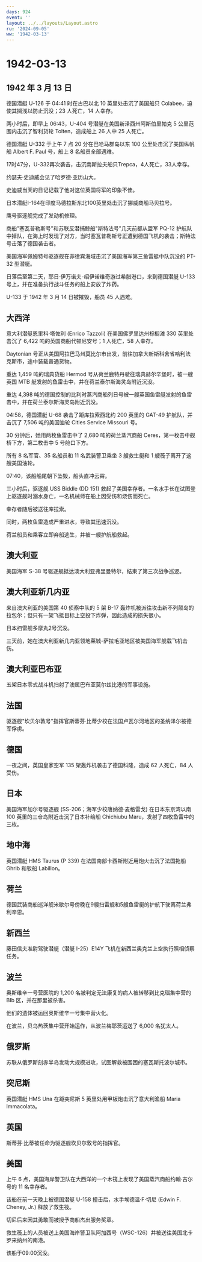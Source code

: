 ```yaml
---
days: 924
event: ''
layout: ../../layouts/Layout.astro
ru: '2024-09-05'
ww: '1942-03-13'
---
```


# 1942-03-13

## 1942 年 3 月 13 日

德国潜艇 U-126 于 04:41 时在古巴以北 10 英里处击沉了美国船只
Colabee，迫使其搁浅以防止沉没；23 人死亡，14 人幸存。

两小时后，即早上 06:43，U-404 号潜艇在美国新泽西州阿斯伯里帕克 5
公里范围内击沉了智利货轮 Tolten，造成船上 26 人中 25 人死亡。

德国潜艇 U-332 于上午 7 点 20 分在巴哈马群岛以东 100
公里处击沉了美国纵帆船 Albert F. Paul 号，船上 8 名船员全部遇难。

17时47分，U-332再次袭击，击沉南斯拉夫船只Trepca，4人死亡，33人幸存。

约瑟夫·史迪威会见了哈罗德·亚历山大。

史迪威当天的日记记载了他对这位英国将军的印象不佳。

日本潜艇I-164在印度马德拉斯东北100英里处击沉了挪威商船马贝拉号。

鹰号驱逐舰完成了发动机修理。

商船"塞瓦普勒斯号"和苏联反潜捕鲸船"斯特法号"几天前都从盟军 PQ-12
护航队中掉队，在海上时发现了对方，当时塞瓦普勒斯号正遭到德国飞机的袭击；斯特法号击落了德国袭击者。

美国海军佩姆特号驱逐舰在菲律宾海域击沉了美国海军第三鱼雷艇中队沉没的
PT-32 型潜艇。

日落后至第二天，耶日·伊万诺夫-绍伊诺维奇游过希腊港口，来到德国潜艇 U-133
号上，并在准备执行战斗任务的船上安放了炸药。

U-133 于 1942 年 3 月 14 日被摧毁，船员 45 人遇难。

## 大西洋

意大利潜艇恩里科·塔佐利 (Enrico Tazzoli) 在美国佛罗里达州棕榈滩 330
英里处击沉了 6,422 吨的英国商船代顿尼安号；1 人死亡，58 人幸存。

Daytonian
号正从美国阿拉巴马州莫比尔市出发，前往加拿大新斯科舍省哈利法克斯市，途中装载普通货物。

重达 1,459 吨的瑞典货船 Hermod
号从荷兰鹿特丹驶往瑞典赫尔辛堡时，被一艘英国 MTB
艇发射的鱼雷击中，并在荷兰泰尔斯海灵岛附近沉没。

重达 4,398
吨的德国控制的比利时蒸汽商船列日号被一艘英国鱼雷艇发射的鱼雷击中，并在荷兰泰尔斯海灵岛附近沉没。

04:58，德国潜艇 U-68 袭击了距库拉索西北约 200 英里的 GAT-49
护航队，并击沉了 7,506 吨的美国油轮 Cities Service Missouri 号。

30 分钟后，她用两枚鱼雷击中了 2,680 吨的荷兰蒸汽商船
Ceres，第一枚击中舰桥下方，第二枚击中 5 号舱口下方。

所有 8 名军官、35 名船员和 11 名武装警卫乘坐 3 艘救生艇和 1
艘筏子离开了这艘美国油轮。

07:40，该船船尾朝下坠毁，船头直冲云霄。

三小时后，驱逐舰 USS Biddle (DD 151)
救起了美国幸存者。一名水手长在试图登上驱逐舰时溺水身亡，一名机械师在船上因受伤和烧伤而死亡。

幸存者随后被送往库拉索。

同时，两枚鱼雷造成严重进水，导致其迅速沉没。

荷兰船员和乘客立即弃船逃生，并被一艘护航船救起。

## 澳大利亚

美国海军 S-38 号驱逐舰抵达澳大利亚弗里曼特尔，结束了第三次战争巡逻。

## 澳大利亚新几内亚

来自澳大利亚的美国第 40 侦察中队的 5 架 B-17
轰炸机被派往攻击新不列颠岛的拉包尔；但只有一架飞抵目标上空投下炸弹，因此造成的损失很小。

日本扫雷舰多摩丸2号沉没。

三天前，她在澳大利亚新几内亚领地莱城-萨拉毛亚地区被美国海军舰载飞机击伤。

## 澳大利亚巴布亚

五架日本零式战斗机扫射了澳属巴布亚莫尔兹比港的军事设施。

## 法国

驱逐舰"坎贝尔敦号"指挥官斯蒂芬·比蒂少校在法国卢瓦尔河地区的圣纳泽尔被德军俘虏。

## 德国

一夜之间，英国皇家空军 135 架轰炸机袭击了德国科隆，造成 62 人死亡，84
人受伤。

## 日本

美国海军加尔号驱逐舰 (SS-206；海军少校唐纳德·麦格雷戈) 在日本东京湾以南
100 英里的三仓岛附近击沉了日本补给船 Chichiubu
Maru，发射了四枚鱼雷中的三枚。

## 地中海

英国潜艇 HMS Taurus (P 339) 在法国南部卡西斯附近用炮火击沉了法国拖船
Ghrib 和驳船 Labillon。

## 荷兰

德国武装商船巡洋舰米歇尔号傍晚在9艘扫雷舰和5艘鱼雷艇的护航下驶离荷兰弗利辛恩。

## 新西兰

藤田信夫准尉驾驶潜艇（潜艇 I-25）E14Y
飞机在新西兰奥克兰上空执行照相侦察任务。

## 波兰

奥斯维辛一号营医院的 1,200 名被判定无法康复的病人被转移到比克瑙集中营的
BIb 区，并在那里被杀害。

他们的遗体被运回奥斯维辛一号集中营火化。

在波兰，贝乌热茨集中营开始运作，从波兰梅耶茨运送了 6,000 名犹太人。

## 俄罗斯

苏联从俄罗斯刻赤半岛发动大规模进攻，试图解救被围困的塞瓦斯托波尔城市。

## 突尼斯

英国潜艇 HMS Una 在距突尼斯 5 英里处用甲板炮击沉了意大利渔船 Maria
Immacolata。

## 英国

斯蒂芬·比蒂被任命为驱逐舰坎贝尔敦号的指挥官。

## 美国

上午 6
点，美国海岸警卫队在大西洋的一个木筏上发现了美国蒸汽商船约翰·吉尔号的 11
名幸存者。

该船在前一天晚上被德国潜艇 U-158 撞击后，水手埃德温·F·切尼 (Edwin F.
Cheney, Jr.) 释放了救生筏。

切尼后来因其勇敢而被授予商船杰出服务奖章。

救生筏上的人员被送上美国海岸警卫队阿加西号（WSC-126）并被送往美国北卡罗来纳州的南港。

该船于09:00沉没。
